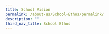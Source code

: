 ```yaml
---
title: School Vision
permalink: /about-us/School-Ethos/permalink/
description: ""
third_nav_title: School Ethos
---
```

